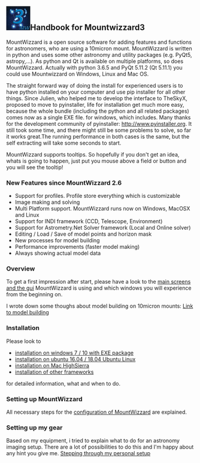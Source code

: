 ## <img src="pics/mw.png" width='64' height='64'/>Handbook for Mountwizzard3

MountWizzard is a open source software for adding features and functions for astronomers,
who are using a 10micron mount. MountWizzard is written in python and uses some other astronomy
and utility packages (e.g. PyQt5, astropy,...). As python and Qt is available on multiple platforms,
so does MountWizzard. Actually with python 3.6.5 and PyQt 5.11.2 (Qt 5.11.1) you could use
Mountwizzard on Windows, Linux and Mac OS.

The straight forward way of doing the install for experienced users is to have python installed on
your computer and use pip installer for all other things. Since Julien, who helped me to develop the
interface to TheSkyX, proposed to move to pyinstaller, life for installation get much more easy,
because the whole bundle (including the python and all related packages) comes now as a single EXE
file. for windows, which includes. Many thanks for the development community of pyinstaller:
http://www.pyinstaller.org. It still took some time, and there might still be some problems to
solve, so far it works great.The running performance in both cases is the same, but the self
extracting will take some seconds to start.

MountWizzard supports tooltips. So hopefully if you don't get an idea, whats is going to happen,
just put you mouse above a field or button and you will see the tooltip!

### New Features since MountWizzard 2.6
- Support for profiles. Profile store everything which is customizable
- Image making and solving
- Multi Platform support. MountWizzard runs now on Windows, MacOSX and Linux
- Support for INDI framework (CCD, Telescope, Environment)
- Support for Astrometry.Net Solver framework (Local and Online solver)
- Editing / Load / Save of model points and horizon mask
- New processes for model building
- Performance improvements (faster model making)
- Always showing actual model data

### Overview
To get a first impression after start, please have a look to the [main screens and the gui](overview.md)
MountWizzard is using and which windows you will experience from the beginning on.

I wrote down some thoughs about model building on 10micron mounts: [Link to model building](modelbuilding.md)

### Installation
Please look to

- [installation on windows 7 / 10 with EXE package ](installation_windows.md)
- [installation on ubuntu 16.04 / 18.04 Ubuntu Linux](installation_linux.md)
- [installation on Mac HighSierra](installation_mac.md)
- [installation of other frameworks](installation_other.md)

for detailed information, what and when to do.

### Setting up MountWizzard
All necessary steps for the [configuration of MountWizzard](configuration.md) are explained.

### Setting up my gear
Based on my equipment, i tried to explain what to do for an astronomy imaging setup. There are a lot of
 possibilities to do this and I'm happy about any hint you give me.
 [Stepping through my personal setup](./setup_gear/setup_gear.md)





